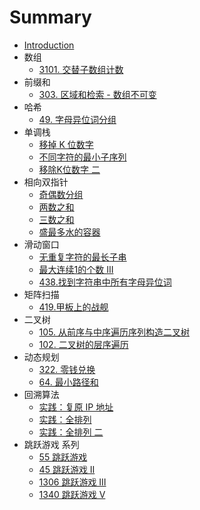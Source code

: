 # Summary

* [Introduction](README.md)
* 数组
    * [3101. 交替子数组计数](array/3101.md)
* 前缀和
    * [303. 区域和检索 - 数组不可变](prefixsum/303.md)
* 哈希
    * [49. 字母异位词分组](hash/49.md)
* 单调栈
    * [移掉 K 位数字](stack/removeKdigits.md)
    * [不同字符的最小子序列](stack/smallestSubsequence.md)
    * [移除K位数字 二](stack/removeKdigits2.md)
* 相向双指针
    * [奇偶数分组](opposite_double_pointer/odd_even_number_group.md)
    * [两数之和](opposite_double_pointer/two_sum.md)
    * [三数之和](opposite_double_pointer/three_sum.md)
    * [盛最多水的容器](opposite_double_pointer/container-with-most-water.md)
* 滑动窗口
    * [无重复字符的最长子串](sliding_window/longest-substring-without-repeating-characters.md)
    * [最大连续1的个数 III](sliding_window/max-consecutive-ones-iii.md)
    * [438.找到字符串中所有字母异位词](sliding_window/438.md)
* 矩阵扫描
    * [419.甲板上的战舰](matrix_scan/419.md)
* 二叉树
     * [105. 从前序与中序遍历序列构造二叉树](binary_tree/105.md)
     * [102. 二叉树的层序遍历](binary_tree/102.md)
* 动态规划
    * [322. 零钱兑换](dynamic_programming/322.md)
    * [64. 最小路径和](dynamic_programming/64.md)
* 回溯算法
    * [实践：复原 IP 地址](backtracking/leetcode_restoreIpAddresses.md)
    * [实践：全排列](backtracking/leetcode_permute.md)
    * [实践：全排列 二](backtracking/leetcode_permute_unique.md)
* 跳跃游戏 系列
    * [55 跳跃游戏](jumpgame/55.md)
    * [45 跳跃游戏 II](jumpgame/45.md)
    * [1306 跳跃游戏 III](jumpgame/1306.md)
    * [1340 跳跃游戏 V](jumpgame/1340.md)
